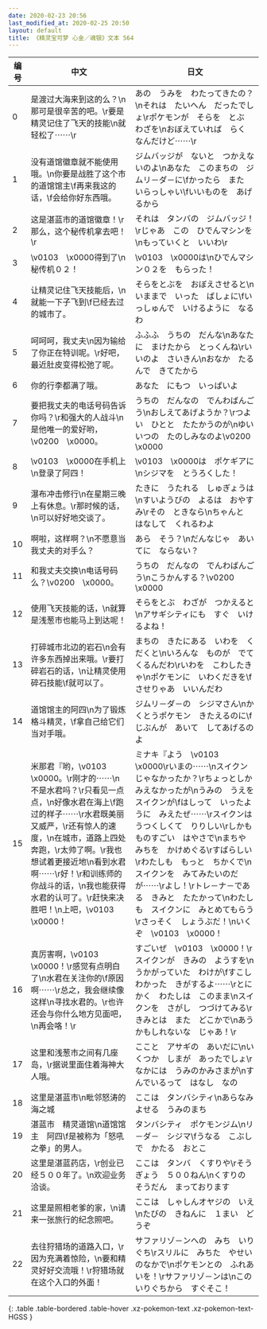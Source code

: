 ```yaml
---
date: 2020-02-23 20:56
last_modified_at: 2020-02-25 20:50
layout: default
title: 《精灵宝可梦 心金／魂银》文本 564
---
```

| 编号 | 中文 | 日文 |
| ---- | ---- | ---- |
| 0 | 是渡过大海来到这的么？\n那可是很辛苦的吧。\r要是精灵记住了飞天的技能\n就轻松了⋯⋯\r | あの　うみを　わたってきたの？\nそれは　たいへん　だったでしょ\rポケモンが　そらを　とぶ　わざを\nおぼえていれば　らく　なんだけど⋯⋯\r |
| 1 | 没有道馆徽章就不能使用哦。\n你要是战胜了这个市的道馆馆主\f再来我这的话，\f会给你好东西哦。 | ジムバッジが　ないと　つかえないのよ\nあなた　このまちの　ジムリ－ダ－に\fかったら　また　いらっしゃい\fいいものを　あげるから |
| 2 | 这是湛蓝市的道馆徽章！\r那么，这个秘传机拿去吧！\r | それは　タンバの　ジムバッジ！\rじゃあ　この　ひでんマシンを\nもっていくと　いいわ\r |
| 3 | \v0103　\x0000得到了\n秘传机０２！ | \v0103　\x0000は\nひでんマシン０２を　もらった！ |
| 4 | 让精灵记住飞天技能后，\n就能一下子飞到\f已经去过的城市了。 | そらをとぶを　おぼえさせると\nいままで　いった　ばしょに\fいっしゅんで　いけるように　なるわ |
| 5 | 呵呵呵，我丈夫\n因为输给了你正在特训呢。\r好吧，最近肚皮变得松弛了呢。 | ふふふ　うちの　だんな\nあなたに　まけたから　とっくんね\rいいのよ　さいきん\nおなか　たるんで　きてたから |
| 6 | 你的行李都满了哦。 | あなた　にもつ　いっぱいよ |
| 7 | 要把我丈夫的电话号码告诉你吗？\r和强大的人战斗\n是他唯一的爱好哟，\v0200　\x0000。 | うちの　だんなの　でんわばんごう\nおしえてあげようか？\rつよい　ひとと　たたかうのが\nゆいいつの　たのしみなのよ\v0200　\x0000 |
| 8 | \v0103　\x0000在手机上\n登录了阿四！ | \v0103　\x0000は　ポケギアに\nシジマを　とうろくした！ |
| 9 | 瀑布冲击修行\n在星期三晚上有休息。\r那时候的话，\n可以好好地交谈了。 | たきに　うたれる　しゅぎょうは\nすいようびの　よるは　おやすみ\rその　ときなら\nちゃんと　はなして　くれるわよ |
| 10 | 啊啦，这样啊？\n不愿意当我丈夫的对手么？ | あら　そう？\nだんなじゃ　あいてに　ならない？ |
| 11 | 和我丈夫交换\n电话号码么？\v0200　\x0000。 | うちの　だんなの　でんわばんごう\nこうかんする？\v0200　\x0000 |
| 12 | 使用飞天技能的话，\n就算是浅葱市也能马上到达呢！ | そらをとぶ　わざが　つかえると\nアサギシティにも　すぐ　いけるよね！ |
| 13 | 打碎城市北边的岩石\n会有许多东西掉出来哦。\r要打碎岩石的话，\n让精灵使用碎石技能\f就可以了。 | まちの　きたにある　いわを　くだくと\nいろんな　ものが　でてくるんだわ\rいわを　こわしたきゃ\nポケモンに　いわくだきを\fさせりゃあ　いいんだわ |
| 14 | 道馆馆主的阿四\n为了锻炼格斗精灵，\f拿自己给它们当对手哦。 | ジムリ－ダ－の　シジマさん\nかくとうポケモン　きたえるのに\fじぶんが　あいて　してあげるのよ |
| 15 | 米那君『哟，\v0103　\x0000。\r刚才的⋯⋯\n不是水君吗？\r只看见一点点，\n好像水君在海上\f跑过的样子⋯⋯\r水君既美丽又威严，\r还有惊人的速度，\n在城市，道路上四处奔跑，\r太帅了啊。\r我也想试着更接近地\n看到水君啊⋯⋯\r好！\r和训练师的你战斗的话，\n我也能获得水君的认可了。\r赶快来决胜吧！\n上吧，\v0103　\x0000！ | ミナキ『よう　\v0103　\x0000\rいまの⋯⋯\nスイクン　じゃなかったか？\rちょっとしか　みえなかったが\nうみの　うえを　スイクンが\fはしって　いったように　みえたぜ⋯⋯\rスイクンは　うつくしくて　りりしい\rしかも　ものすごい　はやさで\nまちや　みちを　かけめぐる\rすばらしい\rわたしも　もっと　ちかくで\nスイクンを　みてみたいのだが⋯⋯\rよし！\rトレ－ナ－である　きみと　たたかって\nわたしも　スイクンに　みとめてもらう\rさっそく　しょうぶだ！\nいくぞ　\v0103　\x0000！ |
| 16 | 真厉害啊，\v0103　\x0000！\r感觉有点明白了\n水君在关注你的\f原因啊⋯⋯\r总之，我会继续像这样\n寻找水君的。\r也许还会与你什么地方见面吧，\n再会咯！\r | すごいぜ　\v0103　\x0000！\rスイクンが　きみの　ようすを\nうかがっていた　わけが\fすこし　わかった　きがするよ⋯⋯\rとにかく　わたしは　このまま\nスイクンを　さがし　つづけてみる\rきみとは　また　どこかで\nあうかもしれないな　じゃあ！\r |
| 17 | 这里和浅葱市之间有几座岛，\r据说里面住着海神大人哦。 | ここと　アサギの　あいだに\nいくつか　しまが　あったでしょ\rなかには　うみのかみさまが\nすんでいるって　はなし　なの |
| 18 | 这里是湛蓝市\n毗邻怒涛的海之城 | ここは　タンバシティ\nあらなみ　よせる　うみのまち |
| 19 | 湛蓝市　精灵道馆\n道馆馆主　阿四\f是被称为「怒吼之拳」的男人。 | タンバシティ　ポケモンジム\nリ－ダ－　シジマ\fうなる　こぶしで　かたる　おとこ |
| 20 | 这里是湛蓝药店，\r创业已经５００年了。\n欢迎业务洽谈。 | ここは　タンバ　くすりや\rそうぎょう　５００ねん\nくすりの　そうだん　まっております |
| 21 | 这里是照相老爹的家，\n请来一张旅行的纪念照吧。 | ここは　しゃしんオヤジの　いえ\nたびの　きねんに　１まい　どうぞ |
| 22 | 去往狩猎场的道路入口，\r因为充满着惊险，\n要和精灵好好交流哦！\r狩猎场就在这个入口的外面！ | サファリゾ－ンへの　みち　いりぐち\rスリルに　みちた　やせいのなかで\nポケモンとの　ふれあいを！\rサファリゾ－ンは\nこの　いりぐちから　すぐそこ！ |
{: .table .table-bordered .table-hover .xz-pokemon-text .xz-pokemon-text-HGSS }